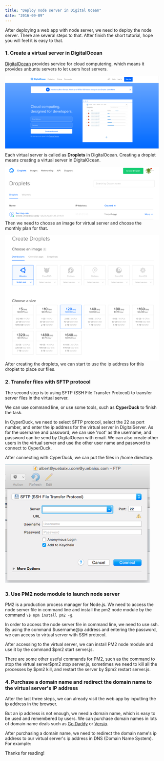 ```yaml
---
title: "Deploy node server in Digital Ocean"
date: "2016-09-09"
---
```


After deploying a web app with node server, we need to deploy the node server. There are several steps to that. After finish the short tutorial, hope you will feel it is easy to that.

### 1. Create a virtual server in DigitalOcean

[DigitalOcean](https://www.digitalocean.com/) provides service for cloud computering, which means it provides unbuntu servers to let users host servers.

![](images/deploy/1.png)
Each virtual server is called as **Droplets** in DigitalOcean. Creating a droplet means creating a virtual server in DigitalOcean.

![](images/deploy/2.png)
Then we need to choose an image for virtual server and choose the monthly plan for that.

![](images/deploy/3.png)
After creating the droplets, we can start to use the ip address for this droplet to place our files.

### 2. Transfer files with SFTP protocol

The second step is to using SFTP (SSH File Transfer Protocol) to transfer server files in the virtual server.

We can use command line, or use some tools, such as **CyperDuck** to finish the task.

In CyperDuck, we need to select SFTP protocol, select the 22 as port number, and enter the ip address for the virtual server in DigitalServer. As for the username and password, we can use 'root' as the username, and password can be send by DigitalOcean with email. We can also create other users in the virtual server and use the other user name and password to connect to CyperDuck.

After connecting with CyperDuck, we can put the files in /home directory.

![](images/deploy/4.png)

### 3. Use PM2 node module to launch node server

PM2 is a production process manager for Node.js. We need to access the node server file in command line and install the pm2 node module by the command `\$ npm install pm2 -g`.

In order to access the node server file in command line, we need to use ssh. By using the command \$username@ip address and entering the password, we can access to virtual server with SSH protocol.

After accessing to the virtual server, we can install PM2 node module and use it by the command \$pm2 start server.js.

There are some other useful commands for PM2, such as the command to stop the virtual server$pm2 stop server.js, sometimes we need to kill all the processes by $pm2 kill, and restart the server by \$pm2 restart server.js.

### 4. Purchase a domain name and redirect the domain name to the virtual server's IP address

After the last three steps, we can already visit the web app by inputting the ip address in the browser.

But an ip address is not enough, we need a domain name, which is easy to be used and remembered by users. We can purchase domain names in lots of domain name deals such as [Go Daddy](https://godaddy.com/) or [Versio](https://www.versio.nl/).

After purchasing a domain name, we need to redirect the domain name's ip address to our virtual server's ip address in DNS (Domain Name System). For example:

Thanks for reading!
